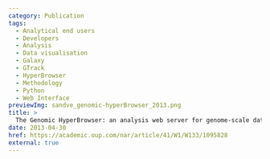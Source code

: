 ```yaml
---
category: Publication
tags:
  - Analytical end users
  - Developers
  - Analysis
  - Data visualisation
  - Galaxy
  - GTrack
  - HyperBrowser
  - Methodology
  - Python
  - Web Interface
previewImg: sandve_genomic-hyperBrowser_2013.png
title: >
  The Genomic HyperBrowser: an analysis web server for genome-scale data
date: 2013-04-30
href: https://academic.oup.com/nar/article/41/W1/W133/1095828
external: true
---
```

